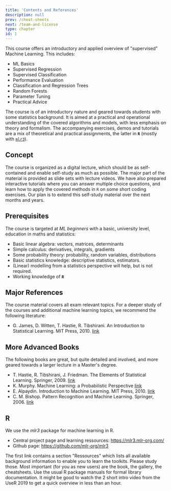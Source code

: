 ```yaml
---
title: 'Contents and References'
description: null
prev: /cheat-sheets
next: /team-and-license
type: chapter
id: 1
---
```


This course offers an introductory and applied overview of "supervised" Machine Learning. This includes:

- ML Basics 
- Supervised Regression 
- Supervised Classification
- Performance Evaluation
- Classification and Regression Trees
- Random Forests
- Parameter Tuning
- Practical Advice

The course is of an introductory nature and geared towards students with some statistics background. It is aimed at a practical and operational understanding of the covered algorithms and models, with less emphasis on theory and formalism. The accompanying exercises, demos and tutorials are a mix of theoretical and practical assignments, the latter in **`R`** (mostly with [`mlr3`](https://mlr3.mlr-org.com/)).


## Concept

The course is organized as a digital lecture, which should be as self-contained 
and enable self-study as much as possible. 
The major part of the material is provided as slide sets with lecture videos.
We have also prepared interactive tutorials where you can answer multiple choice 
questions, and learn how to apply the covered methods in `R` on some short 
coding exercises. 
Our plan is to extend this self-study material over the next months and years.

## Prerequisites

The course is targeted at *ML beginners* with a basic, university level, education in maths and statistics:

- Basic linear algebra: vectors, matrices, determinants 
- Simple calculus: derivatives, integrals, gradients
- Some probability theory: probability, random variables, distributions
- Basic statistics knowledge: descriptive statistics, estimators.  
- (Linear) modelling from a statistics perspective will help, but is not required.
- Working knowledge of **`R`**



## Major References

The course material covers all exam relevant topics. For a deeper study of the courses and additional machine learning topics, we recommend the following literature:

* G. James, D. Witten, T. Hastie, R. Tibshirani. An Introduction to Statistical Learning. MIT Press, 2010. [link](http://www-bcf.usc.edu/~gareth/ISL/)

## More Advanced Books

The following books are great, but quite detailed and involved, and more geared towards a larger lecture in a Master's degree.

* T. Hastie, R. Tibshirani, J. Friedman. The Elements of Statistical Learning. Springer, 2009. [link](https://web.stanford.edu/~hastie/ElemStatLearn/)
* K. Murphy. Machine Learning: a Probabilistic Perspective [link](https://www.cs.ubc.ca/~murphyk/MLbook/)
* E. Alpaydin. Introduction to Machine Learning. MIT Press, 2010. [link](http://www.cmpe.boun.edu.tr/~ethem/i2ml2e/)
* C. M. Bishop. Pattern Recognition and Machine Learning. Springer, 2006. [link](http://research.microsoft.com/en-us/um/people/cmbishop/prml/)

## R

We use the *mlr3* package for machine learning in R.

* Central project page and learning ressources: https://mlr3.mlr-org.com/
* Github page: https://github.com/mlr-org/mlr3

The first link contains a section "Ressources" which lists all available background information to enable you to learn the toolkits.
Please study those. Most important (for you as new users) are the book, the gallery, the cheatsheets. 
Use the usual R package manuals for formal library documentation.
It might be good to watch the 2 short intro video from the UseR 2019 to get a quick overview in less than an hour.